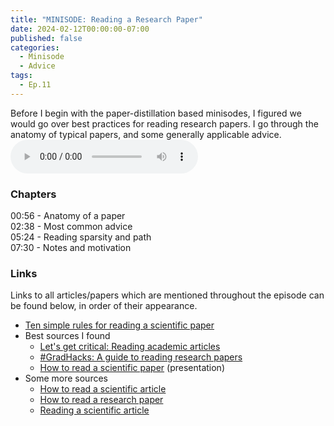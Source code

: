 ```yaml
---
title: "MINISODE: Reading a Research Paper"
date: 2024-02-12T00:00:00-07:00
published: false
categories:
  - Minisode
  - Advice
tags:
  - Ep.11
---  
```


Before I begin with the paper-distillation based minisodes, I figured we would go over best practices for reading research papers. I go through the anatomy of typical papers, and some generally applicable advice.
<audio controls>
<source src="https://into-ai-safety.github.io/assets\audio\into-ai-safety_ep.11.mp3" type="audio/mp3">
</audio>

### Chapters

00:56 - Anatomy of a paper<br>
02:38 - Most common advice<br>
05:24 - Reading sparsity and path<br>
07:30 - Notes and motivation

### Links

Links to all articles/papers which are mentioned throughout the episode can be found below, in order of their appearance.
- <a href="https://www.ncbi.nlm.nih.gov/pmc/articles/PMC7392212/" target="_blank" rel="noreferrer noopener">Ten simple rules for reading a scientific paper</a>
- Best sources I found
  - <a href="https://subjectguides.york.ac.uk/critical/articles" target="_blank" rel="noreferrer noopener">Let's get critical: Reading academic articles</a>
  - <a href="https://www.scientifica.uk.com/neurowire/gradhacks-a-guide-to-reading-research-papers" target="_blank" rel="noreferrer noopener">#GradHacks: A guide to reading research papers</a>
  - <a href="https://www.lib.purdue.edu/sites/default/files/libraries/engr/Tutorials/Newest%20Scientific%20Paper.pdf" target="_blank" rel="noreferrer noopener">How to read a scientific paper</a> (presentation)
- Some more sources
  - <a href="https://www.owlnet.rice.edu/~cainproj/courses/HowToReadSciArticle.pdf" target="_blank" rel="noreferrer noopener">How to read a scientific article</a>
  - <a href="https://www.eecs.harvard.edu/~michaelm/postscripts/ReadPaper.pdf" target="_blank" rel="noreferrer noopener">How to read a research paper</a>
  - <a href="https://resources.nu.edu/researchprocess/readingscientificarticle" target="_blank" rel="noreferrer noopener">Reading a scientific article</a>

<!-- end of the list -->
